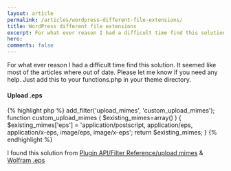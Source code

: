 ```yaml
---
layout: article
permalink: /articles/wordpress-different-file-extensions/
title: WordPress different file extensions
excerpt: For what ever reason I had a difficult time find this solution. It seemed like most of the articles where out of date. Please let me know if you need any help. Just add this to your functions.php in your theme directory.
hero:
comments: false
---
```


<p>For what ever reason I had a difficult time find this solution. It seemed like most of the articles where out of date. Please let me know if you need any help. Just add this to your functions.php in your theme directory.</p>
<h4>Upload .eps</h4>

{% highlight php %}
add_filter(&#39;upload_mimes&#39;, &#39;custom_upload_mimes&#39;);
function custom_upload_mimes ( $existing_mimes=array() ) {
$existing_mimes[&#39;eps&#39;] = &#39;application/postscript, application/eps, application/x-eps, image/eps, image/x-eps&#39;;
return $existing_mimes;
}
{% endhighlight %}

<p>I found this solution from <a href="http://codex.wordpress.org/Plugin_API/Filter_Reference/upload_mimes">Plugin API/Filter Reference/upload mimes</a> &amp; <a href="http://reference.wolfram.com/mathematica/ref/format/EPS.html">Wolfram .eps</a></p>
